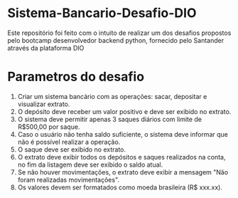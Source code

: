 # Sistema-Bancario-Desafio-DIO
Este repositório foi feito com o intuito de realizar um dos desafios propostos pelo bootcamp desenvolvedor backend python, fornecido pelo Santander através da plataforma DIO

# Parametros do desafio
1. Criar um sistema bancário com as operações: sacar, depositar e visualizar extrato.
2. O depósito deve receber um valor positivo e deve ser exibido no extrato.
3. O sistema deve permitir apenas 3 saques diários com limite de R$500,00 por saque.
4. Caso o usuário não tenha saldo suficiente, o sistema deve informar que não é possível realizar a operação.
5. O saque deve ser exibido no extrato.
6. O extrato deve exibir todos os depósitos e saques realizados na conta, no fim da listagem deve ser exibido o saldo atual.
7. Se não houver movimentações, o extrato deve exibir a mensagem "Não foram realizadas movimentações".
8. Os valores devem ser formatados como moeda brasileira (R$ xxx.xx).
